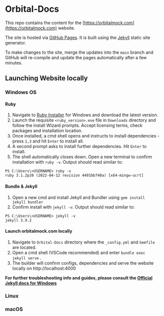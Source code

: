# Orbital-Docs

This repo contains the content for the [https://orbitalmock.com](https://orbitalmock.com) website.

The site is hosted via [GitHub Pages](https://pages.github.com). It is built using the [Jekyll](https://jekyllrb.com) static site generator.

To make changes to the site, merge the updates into the `main` branch and GitHub will re-compile and update the pages automatically after a few minutes.


## Launching Website locally

### Windows OS
#### Ruby 
 1. Navigate to [Ruby Installer](https://rubyinstaller.org/downloads/) for Windows and download the latest version.
 2. Launch the requisite `<ruby_version>.exe` file in `Downloads` directory and follow the install Wizard prompts. Accept licensing terms, check packages and installation location. 
 3. Once installed, a cmd shell opens and instructs to install dependencies - press `1,3` and hit `Enter` to install all.
 4. A second prompt asks to install further dependencies. Hit `Enter` to install. 
 5. The shell automatically closes down. Open a new terminal to confirm installation with `ruby -v`. Output should read similar to: 
```
PS C:\Users\<USERNAME> ruby -v
ruby 3.1.2p20 (2022-04-12 revision 4491bb740a) [x64-mingw-ucrt]
```  

#### Bundle & Jekyll
1. Open a new cmd and install Jekyll and Bundler using `gem install jekyll bundler`
2. Confirm install with `jekyll -v`. Output should read similar to: 
```
PS C:\Users\<USERNAME> jekyll -v
jekyll 3.9.2
```

#### Launch orbitalmock.com locally 
1. Navigate to `Orbital-Docs` directory where the `_config.yml` and `Gemfile` are located.
2. Open a cmd shell (VSCode recommended) and enter `bundle exec jekyll serve` .
3. The builder will confirm configs, dependencies and serve the website locally on http://localhost:4000

**For further troubleshooting info and guides, please consult the [Official Jekyll docs for Windows](https://jekyllrb.com/docs/installation/windows/)**
### Linux

### macOS
